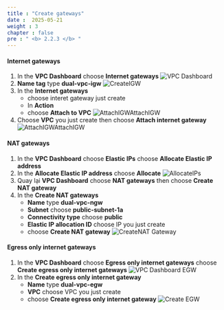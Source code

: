 ```yaml
---
title : "Create gateways"
date :  2025-05-21 
weight : 3
chapter : false
pre : " <b> 2.2.3 </b> "
---
```


#### Internet gateways
1. In the **VPC Dashboard** choose **Internet gateways**
    ![VPC Dashboard](/images/2-Setup-Resource/2.2-CreateVPC/2.2.3-Gateways/0001-VPC-internetgateway.png)
2. **Name tag** type **dual-vpc-igw**
    ![CreateIGW](/images/2-Setup-Resource/2.2-CreateVPC/2.2.3-Gateways/0002-CreateIGW.png)
3. In the **Internet gateways**
    - choose interet gateway just create 
    - In **Action**
    - choose **Attach to VPC**
    ![AttachIGWAttachIGW](/images/2-Setup-Resource/2.2-CreateVPC/2.2.3-Gateways/0003-AttachIGW.png)
4. Choose **VPC** you just create then choose **Attach internet gateway**
    ![AttachIGWAttachIGW](/images/2-Setup-Resource/2.2-CreateVPC/2.2.3-Gateways/0004-AttachIGW.png)
#### NAT gateways
1. In the **VPC Dashboard** choose **Elastic IPs** choose **Allocate Elastic IP address**
2. In the **Allocate Elastic IP address** choose **Allocate**
    ![AllocateIPs](/images/2-Setup-Resource/2.2-CreateVPC/2.2.3-Gateways/0005-AllocateIPs.png)
3. Quay lại **VPC Dashboard** choose **NAT gateways** then choose **Create NAT gateway**
4. In the **Create NAT gateways**
    - **Name** type **dual-vpc-ngw**
    - **Subnet** choose **public-subnet-1a**
    - **Connectivity type** choose **public**
    - **Elastic IP allocation ID** choose IP you just create
    - choose **Create NAT gateway**
    ![CreateNAT Gateway](/images/2-Setup-Resource/2.2-CreateVPC/2.2.3-Gateways/0006-CreateNATgateway.png)
#### Egress only internet gateways
1. In the **VPC Dashboard** choose **Egress only internet gateways** choose **Create egress only internet gateways**
    ![VPC Dashboard EGW](/images/2-Setup-Resource/2.2-CreateVPC/2.2.3-Gateways/0007-VPCDashboardEGW.png)
2. In the **Create egress only internet gateway**
    - **Name** type **dual-vpc-egw**
    - **VPC** choose VPC you just create
    - choose **Create egress only internet gateway**
    ![Create EGW](/images/2-Setup-Resource/2.2-CreateVPC/2.2.3-Gateways/0008-CreateEGW.png)